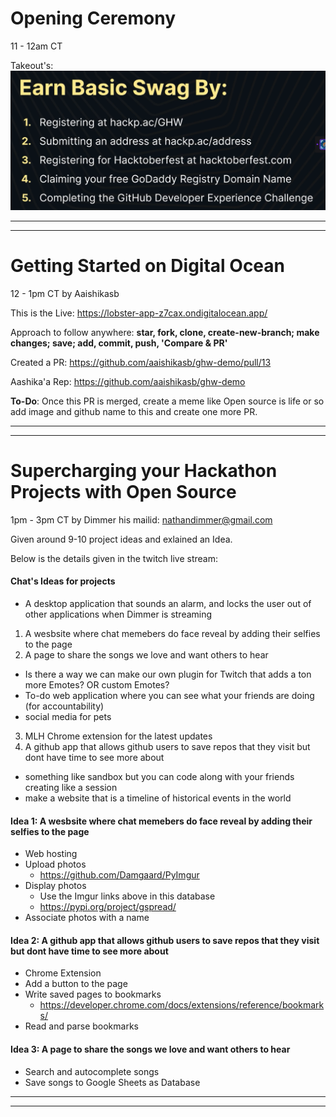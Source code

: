 # Opening Ceremony
11 - 12am CT

Takeout's:
![Alt text](<Earn Basic Swag 5 steps.png>)

<hr>
<hr>

# Getting Started on Digital Ocean
12 - 1pm CT
by Aaishikasb

This is the Live: https://lobster-app-z7cax.ondigitalocean.app/

Approach to follow anywhere: **star, fork, clone, create-new-branch; make changes; save; add, commit, push, 'Compare & PR'**

Created a PR: https://github.com/aaishikasb/ghw-demo/pull/13

Aashika'a Rep: https://github.com/aaishikasb/ghw-demo

**To-Do**: Once this PR is merged, create a meme like Open source is life or so add image and github name to this and create one more PR.

<hr>
<hr>

# Supercharging your Hackathon Projects with Open Source
1pm - 3pm CT
by Dimmer his mailid: nathandimmer@gmail.com

Given around 9-10 project ideas and exlained an Idea.

Below is the details given in the twitch live stream:
#### Chat's Ideas for projects
- A desktop application that sounds an alarm, and locks the user out of other applications when Dimmer is streaming
1. A wesbsite where chat memebers do face reveal by adding their selfies to the page
3. A page to share the songs we love and want others to hear
- Is there a way we can make our own plugin for Twitch that adds a ton more Emotes? OR custom Emotes?
- To-do web application where you can see what your friends are doing (for accountability)
- social media for pets
3. MLH Chrome extension for the latest updates
2. A github app that allows github users to save repos that they visit but dont have time to see more about
- something like sandbox but you can code along with your friends creating like a session
- make a website that is a timeline of historical events in the world
 
#### Idea 1: A wesbsite where chat memebers do face reveal by adding their selfies to the page
- Web hosting
- Upload photos
  - https://github.com/Damgaard/PyImgur
- Display photos
  - Use the Imgur links above in this database
  - https://pypi.org/project/gspread/
- Associate photos with a name
 
#### Idea 2: A github app that allows github users to save repos that they visit but dont have time to see more about
- Chrome Extension
- Add a button to the page
- Write saved pages to bookmarks
  - https://developer.chrome.com/docs/extensions/reference/bookmarks/
- Read and parse bookmarks
 
#### Idea 3: A page to share the songs we love and want others to hear
- Search and autocomplete songs
- Save songs to Google Sheets as Database
 
<hr>
<hr>
